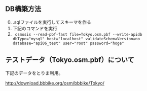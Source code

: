 ## DB構築方法
0. .sqlファイルを実行してスキーマを作る
0. 下記のコマンドを実行
  0. ``` osmosis --read-pbf-fast file=Tokyo.osm.pbf --write-apidb dbType="mysql" host="localhost" validateSchemaVersion=no database="api06_test" user="root" password="hoge"```
  
## テストデータ（Tokyo.osm.pbf）について
下記のデータをとりま利用。

http://download.bbbike.org/osm/bbbike/Tokyo/
